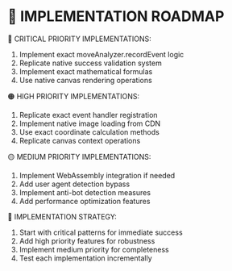 # 🎯 IMPLEMENTATION ROADMAP

🔴 CRITICAL PRIORITY IMPLEMENTATIONS:
  1. Implement exact moveAnalyzer.recordEvent logic
  2. Replicate native success validation system
  3. Implement exact mathematical formulas
  4. Use native canvas rendering operations

🟠 HIGH PRIORITY IMPLEMENTATIONS:
  1. Replicate exact event handler registration
  2. Implement native image loading from CDN
  3. Use exact coordinate calculation methods
  4. Replicate canvas context operations

🟡 MEDIUM PRIORITY IMPLEMENTATIONS:
  1. Implement WebAssembly integration if needed
  2. Add user agent detection bypass
  3. Implement anti-bot detection measures
  4. Add performance optimization features

🎯 IMPLEMENTATION STRATEGY:
  1. Start with critical patterns for immediate success
  2. Add high priority features for robustness
  3. Implement medium priority for completeness
  4. Test each implementation incrementally
